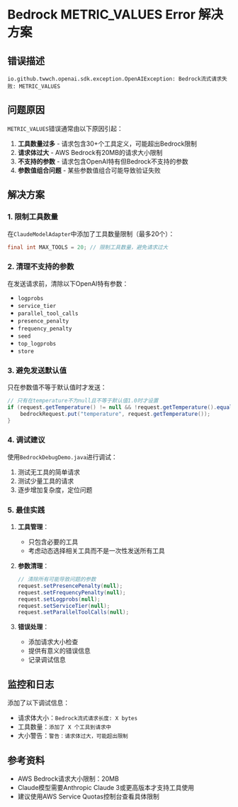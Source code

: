 # Bedrock METRIC_VALUES Error 解决方案

## 错误描述
```
io.github.twwch.openai.sdk.exception.OpenAIException: Bedrock流式请求失败: METRIC_VALUES
```

## 问题原因

`METRIC_VALUES`错误通常由以下原因引起：

1. **工具数量过多** - 请求包含30+个工具定义，可能超出Bedrock限制
2. **请求体过大** - AWS Bedrock有20MB的请求大小限制
3. **不支持的参数** - 请求包含OpenAI特有但Bedrock不支持的参数
4. **参数值组合问题** - 某些参数值组合可能导致验证失败

## 解决方案

### 1. 限制工具数量
在`ClaudeModelAdapter`中添加了工具数量限制（最多20个）：
```java
final int MAX_TOOLS = 20; // 限制工具数量，避免请求过大
```

### 2. 清理不支持的参数
在发送请求前，清除以下OpenAI特有参数：
- `logprobs`
- `service_tier`
- `parallel_tool_calls`
- `presence_penalty`
- `frequency_penalty`
- `seed`
- `top_logprobs`
- `store`

### 3. 避免发送默认值
只在参数值不等于默认值时才发送：
```java
// 只有在temperature不为null且不等于默认值1.0时才设置
if (request.getTemperature() != null && !request.getTemperature().equals(1.0)) {
    bedrockRequest.put("temperature", request.getTemperature());
}
```

### 4. 调试建议

使用`BedrockDebugDemo.java`进行调试：
1. 测试无工具的简单请求
2. 测试少量工具的请求
3. 逐步增加复杂度，定位问题

### 5. 最佳实践

1. **工具管理**：
   - 只包含必要的工具
   - 考虑动态选择相关工具而不是一次性发送所有工具

2. **参数清理**：
   ```java
   // 清除所有可能导致问题的参数
   request.setPresencePenalty(null);
   request.setFrequencyPenalty(null);
   request.setLogprobs(null);
   request.setServiceTier(null);
   request.setParallelToolCalls(null);
   ```

3. **错误处理**：
   - 添加请求大小检查
   - 提供有意义的错误信息
   - 记录调试信息

## 监控和日志

添加了以下调试信息：
- 请求体大小：`Bedrock流式请求长度: X bytes`
- 工具数量：`添加了 X 个工具到请求中`
- 大小警告：`警告：请求体过大，可能超出限制`

## 参考资料

- AWS Bedrock请求大小限制：20MB
- Claude模型需要Anthropic Claude 3或更高版本才支持工具使用
- 建议使用AWS Service Quotas控制台查看具体限制